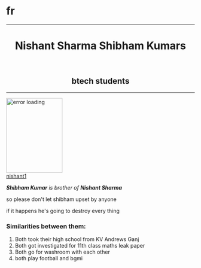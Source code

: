 # fr
<html>
    <head>
        <title>
            About two friends
        </title>
    </head>
    <body>
        <center>
        <hr size="3" noshade>
        <h1>
            Nishant Sharma
            Shibham Kumars
        </h1>
        <br>
        <h2>
            btech students
        </h2>
        <hr size="3" noshade>
        </center>
        <img src="https://i.ibb.co/tK9WbdQ/IMG-20181129-WA0011.jpg" alt="error loading" width="150" height="200">
        <br>
        <a href="http://127.0.0.1:5500/nishant1.html">nishant1</a>
        <p><em><strong>
            Shibham Kumar</strong> is brother of <strong>Nishant Sharma</strong>
        </em></p>
        <p> 
            so please don't let shibham upset by anyone 
        </p>
        <p>
            if it happens he's going to destroy every thing
        </p>
        <h3>
            Similarities between them: 
        </h3>
        <ol>
            <li>
                Both took their high school from KV Andrews Ganj 
            </li>
            <li>
                Both got investigated for 11th class maths leak paper
            </li>
            <li>
                Both go for washroom with each other
            </li>
            <li>
                both play football and bgmi
            </li>
        </ol>
    </body>
</html>
